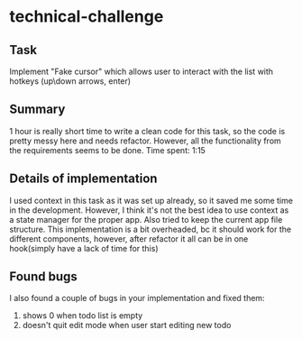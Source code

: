 # technical-challenge


## Task

Implement "Fake cursor" which allows user to interact with the list with hotkeys (up\down arrows, enter)



## Summary

1 hour is really short time to write a clean code for this task, so the code is pretty messy here and needs refactor.
However, all the functionality from the requirements seems to be done.
Time spent: 1:15

## Details of implementation

I used context in this task as it was set up already, so it saved me some time in the development. However, I think it's not the best idea to use context as a state manager for the proper app.
Also tried to keep the current app file structure.
This implementation is a bit overheaded, bc it should work for the different components, however, after refactor it all can be in one hook(simply have a lack of time for this)

## Found bugs

I also found a couple of bugs in your implementation and fixed them:

1. shows 0 when todo list is empty
2. doesn't quit edit mode when user start editing new todo
